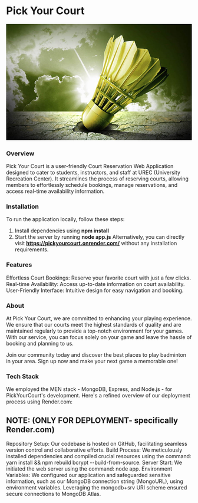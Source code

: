 # Pick Your Court #

![Alt text](public/images/1.jpg)

### Overview ###

Pick Your Court is a user-friendly Court Reservation Web Application designed to cater to students, instructors, and staff at UREC (University Recreation Center). It streamlines the process of reserving courts, allowing members to effortlessly schedule bookings, manage reservations, and access real-time availability information.

### Installation ###
To run the application locally, follow these steps:

1) Install dependencies using **npm install**
2) Start the server by running **node app.js**
Alternatively, you can directly visit **https://pickyourcourt.onrender.com/** without any installation requirements.

### Features ###
Effortless Court Bookings: Reserve your favorite court with just a few clicks.
Real-time Availability: Access up-to-date information on court availability.
User-Friendly Interface: Intuitive design for easy navigation and booking.

### About ###
At Pick Your Court, we are committed to enhancing your playing experience. We ensure that our courts meet the highest standards of quality and are maintained regularly to provide a top-notch environment for your games. With our service, you can focus solely on your game and leave the hassle of booking and planning to us.

Join our community today and discover the best places to play badminton in your area. Sign up now and make your next game a memorable one!

### Tech Stack ###
We employed the MEN stack - MongoDB, Express, and Node.js - for PickYourCourt's development. Here's a refined overview of our deployment process using Render.com:

## NOTE:                                                                                                             (ONLY FOR DEPLOYMENT- specifically Render.com) ##
Repository Setup: Our codebase is hosted on GitHub, facilitating seamless version control and collaborative efforts.
Build Process: We meticulously installed dependencies and compiled crucial resources using the command: yarn install && npm rebuild bcrypt --build-from-source.
Server Start: We initiated the web server using the command: node app.
Environment Variables: We configured our application and safeguarded sensitive information, such as our MongoDB connection string (MongoURL), using environment variables. Leveraging the mongodb+srv URI scheme ensured secure connections to MongoDB Atlas.

